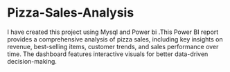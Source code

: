 # Pizza-Sales-Analysis
I have created this project using Mysql and Power bi .This Power BI report provides a comprehensive analysis of pizza sales, including key insights on revenue, best-selling items, customer trends, and sales performance over time. The dashboard features interactive visuals for better data-driven decision-making.
